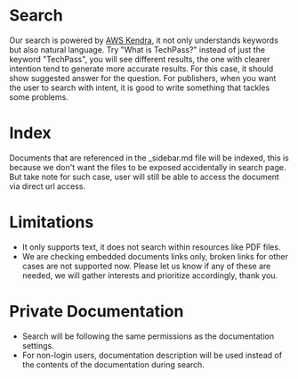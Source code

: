 # Search
Our search is powered by [AWS Kendra](https://aws.amazon.com/kendra/), it not only understands keywords but also natural language. Try "What is TechPass?" instead of just the keyword "TechPass", you will see different results, the one with clearer intention tend to generate more accurate results. For this case, it should show suggested answer for the question. For publishers, when you want the user to search with intent, it is good to write something that tackles some problems.

# Index
Documents that are referenced in the _sidebar.md file will be indexed, this is because we don't want the files to be exposed accidentally in search page. But take note for such case, user will still be able to access the document via direct url access.

# Limitations
* It only supports text, it does not search within resources like PDF files. 
* We are checking embedded documents links only, broken links for other cases are not supported now.
Please let us know if any of these are needed, we will gather interests and prioritize accordingly, thank you.

# Private Documentation
* Search will be following the same permissions as the documentation settings.
* For non-login users, documentation description will be used instead of the contents of the documentation during search.